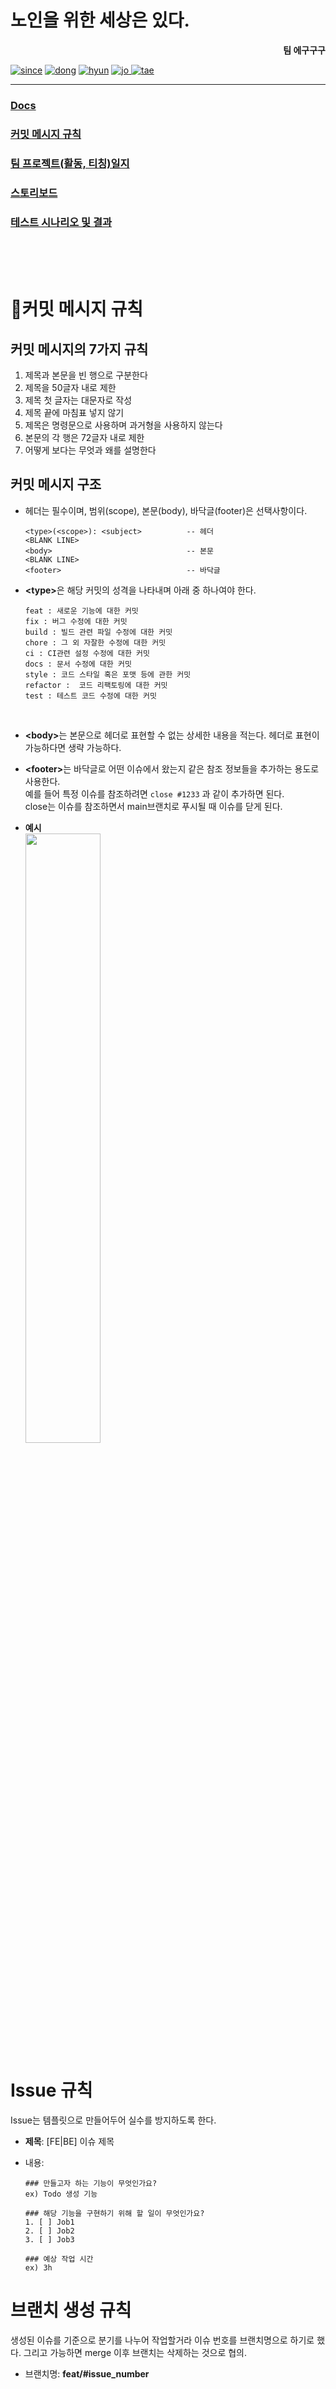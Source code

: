 # 노인을 위한 세상은 있다.

<div style="text-align: right"><b>팀 에구구구</b></div>

[![since](https://github.com/jjj5306/CountryForOldMan/assets/74577707/d8bbcec9-77c0-4afd-90bf-a5321d1dec18)](https://github.com/jjj5306/CountryForOldMan)
[![dong](https://github.com/jjj5306/CountryForOldMan/assets/74577707/2cb1c1de-30dd-4799-ab90-4ec497559c45)](https://github.com/dwoo32)
[![hyun](https://github.com/jjj5306/CountryForOldMan/assets/74577707/afe7f4d7-25d3-422c-a5f8-017c5e69d6b5)](https://github.com/boxty123)
[![jo](https://github.com/jjj5306/CountryForOldMan/assets/74577707/a3e3bd12-19e5-4e1d-afd0-68f060f5ac90)
](https://github.com/jjj5306)
[![tae](https://github.com/jjj5306/CountryForOldMan/assets/74577707/10ca4088-e0d2-4d79-ab54-7e12e1233803)
](https://github.com/Taehw)

---

### [Docs](/docs/README.md)

### [커밋 메시지 규칙](#📜커밋-메시지-규칙)

### [팀 프로젝트(활동, 티칭)일지](/docs/README.md)

### [스토리보드](/docs/팀과제/스토리보드.pdf)

### [테스트 시나리오 및 결과](/docs/팀과제/테스트-시나리오-및-결과.pdf)

<br><br><br>

# 📜커밋 메시지 규칙

## 커밋 메시지의 7가지 규칙

1. 제목과 본문을 빈 행으로 구분한다
2. 제목을 50글자 내로 제한
3. 제목 첫 글자는 대문자로 작성
4. 제목 끝에 마침표 넣지 않기
5. 제목은 명령문으로 사용하며 과거형을 사용하지 않는다
6. 본문의 각 행은 72글자 내로 제한
7. 어떻게 보다는 무엇과 왜를 설명한다

## 커밋 메시지 구조

- 헤더는 필수이며, 범위(scope), 본문(body), 바닥글(footer)은 선택사항이다.

  ```
  <type>(<scope>): <subject>          -- 헤더
  <BLANK LINE>
  <body>                              -- 본문
  <BLANK LINE>
  <footer>                            -- 바닥글
  ```

- <b>\<type></b>은 해당 커밋의 성격을 나타내며 아래 중 하나여야 한다.

  ```
  feat : 새로운 기능에 대한 커밋
  fix : 버그 수정에 대한 커밋
  build : 빌드 관련 파일 수정에 대한 커밋
  chore : 그 외 자잘한 수정에 대한 커밋
  ci : CI관련 설정 수정에 대한 커밋
  docs : 문서 수정에 대한 커밋
  style : 코드 스타일 혹은 포맷 등에 관한 커밋
  refactor :  코드 리팩토링에 대한 커밋
  test : 테스트 코드 수정에 대한 커밋
  ```

<br>

- <b>\<body></b>는 본문으로 헤더로 표현할 수 없는 상세한 내용을 적는다. 헤더로 표현이 가능하다면 생략 가능하다.

- <b>\<footer></b>는 바닥글로 어떤 이슈에서 왔는지 같은 참조 정보들을 추가하는 용도로 사용한다.<br>
  예를 들어 특정 이슈를 참조하려면 `close #1233` 과 같이 추가하면 된다.<br>
  close는 이슈를 참조하면서 main브랜치로 푸시될 때 이슈를 닫게 된다.

- <b>예시</b><br>
  <img src="https://github.com/jjj5306/CountryForOldMan/assets/74577707/20c6e9c7-dfce-4267-b4bc-bd8dd92979d9" width="50%" height="50%"/>

# Issue 규칙

Issue는 템플릿으로 만들어두어 실수를 방지하도록 한다.

- <b>제목</b>: [FE|BE] 이슈 제목

- 내용:

  ```
  ### 만들고자 하는 기능이 무엇인가요?
  ex) Todo 생성 기능

  ### 해당 기능을 구현하기 위해 할 일이 무엇인가요?
  1. [ ] Job1
  2. [ ] Job2
  3. [ ] Job3

  ### 예상 작업 시간
  ex) 3h
  ```

# 브랜치 생성 규칙

생성된 이슈를 기준으로 분기를 나누어 작업할거라 이슈 번호를 브랜치명으로 하기로 했다. 그리고 가능하면 merge 이후 브랜치는 삭제하는 것으로 협의.

- 브랜치명: **feat/#issue_number**
